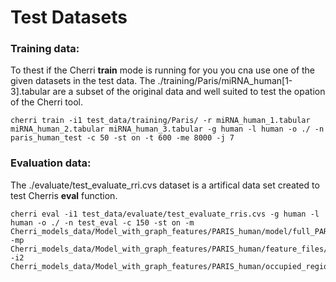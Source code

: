 # Test Datasets

### Training data:
To thest if the Cherri **train** mode is running for you you cna use one of the given datasets in the test data. 
The ./training/Paris/miRNA_human[1-3].tabular are a subset of the original data and well suited to test the opation of the Cherri tool.

```
cherri train -i1 test_data/training/Paris/ -r miRNA_human_1.tabular miRNA_human_2.tabular miRNA_human_3.tabular -g human -l human -o ./ -n paris_human_test -c 50 -st on -t 600 -me 8000 -j 7
```


### Evaluation data:
The ./evaluate/test_evaluate_rri.cvs dataset is a artifical data set created to test Cherris **eval** function.

```
cherri eval -i1 test_data/evaluate/test_evaluate_rris.cvs -g human -l human -o ./ -n test_eval -c 150 -st on -m Cherri_models_data/Model_with_graph_features/PARIS_human/model/full_PARIS_human_context_150.model -mp Cherri_models_data/Model_with_graph_features/PARIS_human/feature_files/training_data_PARIS_human_context_150.npz -i2 Cherri_models_data/Model_with_graph_features/PARIS_human/occupied_regions/occupied_regions.obj
```
